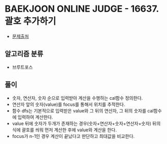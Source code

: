 # BAEKJOON ONLINE JUDGE - 16637. 괄호 추가하기

* [문제출처](https://www.acmicpc.net/problem/16637 "16637. 괄호 추가하기")

## 알고리즘 분류
- 브루트포스

## 풀이
- 숫자, 연산자, 숫자 순으로 입력받아 계산을 수행하는 cal함수 정의한다.
- 연산자 앞의 숫자(value)를 focus를 통해서 위치를 추적한다.
- 함수 dfs는 기본적으로 입력받은 value와 그 뒤의 연산자, 그 뒤의 숫자를 cal함수에 입력하여 계산한다.
- value 뒤에 숫자가 두개가 존재하는 경우(숫자+연산자+숫자+연산자+숫자) 뒤의 식에 괄호를 씌워 먼저 계산한 후에 value와 계산을 한다.
- focus가 n-1인 경우 계산이 끝났다고 판단하고 최대값을 비교한다.